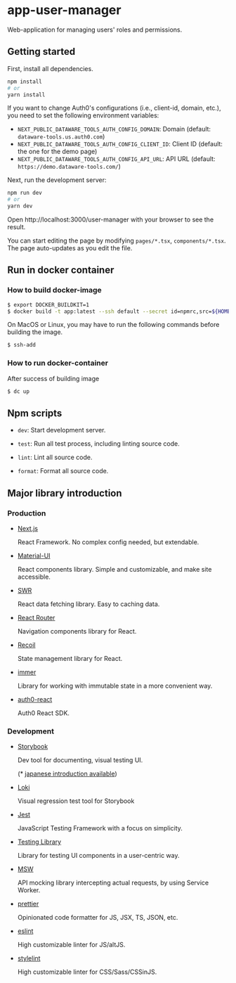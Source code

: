 # app-user-manager

Web-application for managing users' roles and permissions.

## Getting started

First, install all dependencies.

```bash
npm install
# or
yarn install
```

If you want to change Auth0's configurations (i.e., client-id, domain, etc.),
you need to set the following environment variables:

- `NEXT_PUBLIC_DATAWARE_TOOLS_AUTH_CONFIG_DOMAIN`: Domain (default: `dataware-tools.us.auth0.com`)
- `NEXT_PUBLIC_DATAWARE_TOOLS_AUTH_CONFIG_CLIENT_ID`: Client ID (default: the one for the demo page)
- `NEXT_PUBLIC_DATAWARE_TOOLS_AUTH_CONFIG_API_URL`: API URL (default: `https://demo.dataware-tools.com/`)

Next, run the development server:

```bash
npm run dev
# or
yarn dev
```

Open http://localhost:3000/user-manager with your browser to see the result.

You can start editing the page by modifying `pages/*.tsx`, `components/*.tsx`. The page auto-updates as you edit the file.

## Run in docker container

### How to build docker-image

```bash
$ export DOCKER_BUILDKIT=1
$ docker build -t app:latest --ssh default --secret id=npmrc,src=${HOME}/.npmrc .
```

On MacOS or Linux, you may have to run the following commands before building the image.

```bash
$ ssh-add
```

### How to run docker-container

After success of building image

```bash
$ dc up
```

## Npm scripts

- `dev`: Start development server.

- `test`: Run all test process, including linting source code.

- `lint`: Lint all source code.

- `format`: Format all source code.

## Major library introduction

### Production

- [Next.js](https://nextjs.org/learn/basics/create-nextjs-app)

  React Framework. No complex config needed, but extendable.

- [Material-UI](https://next.material-ui.com/getting-started/usage/)

  React components library. Simple and customizable, and make site accessible.

- [SWR](https://swr.vercel.app/getting-started#quick-start)

  React data fetching library. Easy to caching data.

- [React Router](https://reactrouter.com/web/guides/quick-start)

  Navigation components library for React.

- [Recoil](https://recoiljs.org/docs/introduction/getting-started)

  State management library for React.

- [immer](https://immerjs.github.io/immer/)

  Library for working with immutable state in a more convenient way.

- [auth0-react](https://auth0.com/docs/libraries/auth0-react#getting-started)

  Auth0 React SDK.

### Development

- [Storybook](https://storybook.js.org/tutorials/intro-to-storybook/react/en/get-started/)

  Dev tool for documenting, visual testing UI.

  (\* [japanese introduction available](https://storybook.js.org/tutorials/intro-to-storybook/react/ja/get-started/))

- [Loki](https://loki.js.org/getting-started.html)

  Visual regression test tool for Storybook

- [Jest](https://jestjs.io/ja/docs/getting-started)

  JavaScript Testing Framework with a focus on simplicity.

- [Testing Library](https://testing-library.com/docs/react-testing-library/example-intro)

  Library for testing UI components in a user-centric way.

- [MSW](https://mswjs.io/docs/getting-started/mocks)

  API mocking library intercepting actual requests, by using Service Worker.

- [prettier](https://prettier.io/docs/en/install.html#summary)

  Opinionated code formatter for JS, JSX, TS, JSON, etc.

- [eslint](https://eslint.org/docs/user-guide/getting-started#configuration)

  High customizable linter for JS/altJS.

- [stylelint](https://stylelint.io/user-guide/get-started#customize)

  High customizable linter for CSS/Sass/CSSinJS.
